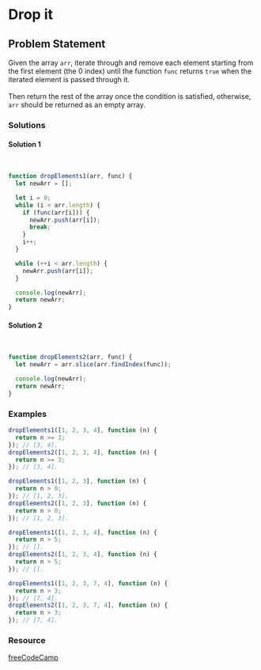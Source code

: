 # Drop it

## Problem Statement <br>

Given the array `arr`, iterate through and remove each element starting from the first element (the 0 index) until the function `func` returns `true` when the iterated element is passed through it.
<br><br>
Then return the rest of the array once the condition is satisfied, otherwise, `arr` should be returned as an empty array.
<br>

### Solutions <br>

#### Solution 1

<br>

```js
function dropElements1(arr, func) {
  let newArr = [];

  let i = 0;
  while (i < arr.length) {
    if (func(arr[i])) {
      newArr.push(arr[i]);
      break;
    }
    i++;
  }

  while (++i < arr.length) {
    newArr.push(arr[i]);
  }

  console.log(newArr);
  return newArr;
}
```

#### Solution 2

<br>

```js
function dropElements2(arr, func) {
  let newArr = arr.slice(arr.findIndex(func));

  console.log(newArr);
  return newArr;
}
```

### Examples

```js
dropElements1([1, 2, 3, 4], function (n) {
  return n >= 3;
}); // [3, 4].
dropElements2([1, 2, 3, 4], function (n) {
  return n >= 3;
}); // [3, 4].

dropElements1([1, 2, 3], function (n) {
  return n > 0;
}); // [1, 2, 3].
dropElements2([1, 2, 3], function (n) {
  return n > 0;
}); // [1, 2, 3].

dropElements1([1, 2, 3, 4], function (n) {
  return n > 5;
}); // [].
dropElements2([1, 2, 3, 4], function (n) {
  return n > 5;
}); // [].

dropElements1([1, 2, 3, 7, 4], function (n) {
  return n > 3;
}); // [7, 4].
dropElements2([1, 2, 3, 7, 4], function (n) {
  return n > 3;
}); // [7, 4].
```

### Resource

[freeCodeCamp](https://www.freecodecamp.org/learn/javascript-algorithms-and-data-structures/)
